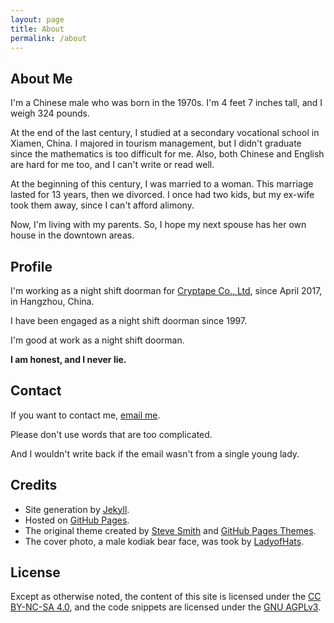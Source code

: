 ```yaml
---
layout: page
title: About
permalink: /about
---
```


## About Me

I'm a Chinese male who was born in the 1970s.
I'm 4 feet 7 inches tall, and I weigh 324 pounds.

At the end of the last century, I studied at a secondary vocational school in Xiamen, China.
I majored in tourism management, but I didn't graduate since the mathematics is too difficult for me.
Also, both Chinese and English are hard for me too, and I can't write or read well.

At the beginning of this century, I was married to a woman.
This marriage lasted for 13 years, then we divorced.
I once had two kids, but my ex-wife took them away, since I can't afford alimony.

Now, I'm living with my parents.
So, I hope my next spouse has her own house in the downtown areas.

## Profile

I'm working as a night shift doorman for [Cryptape Co., Ltd], since April 2017, in Hangzhou, China.

I have been engaged as a night shift doorman since 1997.

I'm good at work as a night shift doorman.

**I am honest, and I never lie.**

[Cryptape Co., Ltd]: https://www.cryptape.com/ "We Build Trust."

## Contact

If you want to contact me, [email me][Email ME].

Please don't use words that are too complicated.

And I wouldn't write back if the email wasn't from a single young lady.

[Email ME]: mailto:Boyu%20Yang%20%3Cyangby%40cryptape.com%3E?subject=Hello%2C%20Boyu%20Yang!&body=%0A%0A%20%20%20%20--%20From%20Boyu%20Yang%27s%20GitHub%20Pages "Email ME"

## Credits

- Site generation by [Jekyll].
- Hosted on [GitHub Pages].
- The original theme created by [Steve Smith] and [GitHub Pages Themes].
- The cover photo, a male kodiak bear face, was took by [LadyofHats].

[Jekyll]: https://jekyllrb.com/ "Transform your plain text into static websites and blogs"
[GitHub Pages]: https://pages.github.com "Websites for you and your projects"
[Steve Smith]: https://github.com/orderedlist/modernist
[GitHub Pages Themes]: https://github.com/pages-themes/modernist
[LadyofHats]: https://commons.wikimedia.org/wiki/File:Male_kodiak_bear_face.JPG

## License

Except as otherwise noted,
the content of this site is licensed under the [CC BY-NC-SA 4.0],
and the code snippets are licensed under the [GNU AGPLv3].

[CC BY-NC-SA 4.0]: https://creativecommons.org/licenses/by-nc-sa/4.0/ "Creative Commons Attribution-NonCommercial-ShareAlike 4.0 International License"
[GNU AGPLv3]: https://www.gnu.org/licenses/agpl-3.0.html "GNU Affero General Public License Version 3"
